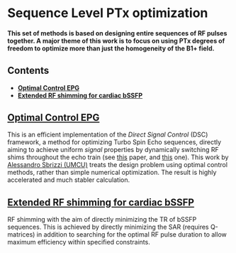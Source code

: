 # Sequence Level PTx optimization

#### This set of methods is based on designing entire sequences of RF pulses together. A major theme of this work is to focus on using PTx degrees of freedom to optimize more than just the homogeneity of the B1+ field.

## Contents
* [**Optimal Control EPG**](#optepg)
* [**Extended RF shimming for cardiac bSSFP**](#cardiac_shim)

<a name="optepg"></a>

## [Optimal Control EPG](https://github.com/mriphysics/optimal-control-EPG/#readme)
This is an efficient implementation of the *Direct Signal Control* (DSC) framework, a method for optimizing Turbo Spin Echo sequences, directly aiming to achieve uniform *signal* properties by dynamically switching RF shims throughout the echo train (see [this](http://dx.doi.org/10.1002/mrm.25192) paper, and [this](http://dx.doi.org/10.1002/mrm.25192) one).
This work by [Alessandro Sbrizzi (UMCU)](http://www.umcutrecht.nl/en/Research/Research-programs/UMC-Utrecht-Center-for-Image-Sciences/Research-programs/Ultra-high-field-MRI-7-Tesla/High-Precision-Medical-Imaging)  treats the design problem using optimal control methods, rather than simple numerical optimization. The result is highly accelerated and much stabler calculation.

<a name="cardiac_shim"></a>

## [Extended RF shimming for cardiac bSSFP](https://github.com/mriphysics/cardiac_RF_shimming/#readme)
RF shimming with the aim of directly minimizing the TR of bSSFP sequences. This is achieved by directly minimizing the SAR (requires Q-matrices) in addition to searching for the optimal RF pulse duration to allow maximum efficiency within specified constraints.

